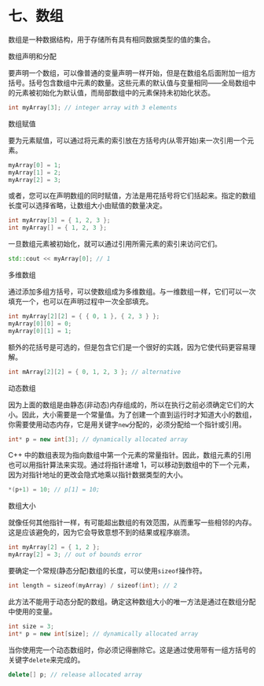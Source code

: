 # 七、数组

数组是一种数据结构，用于存储所有具有相同数据类型的值的集合。

数组声明和分配

要声明一个数组，可以像普通的变量声明一样开始，但是在数组名后面附加一组方括号。括号包含数组中元素的数量。这些元素的默认值与变量相同——全局数组中的元素被初始化为默认值，而局部数组中的元素保持未初始化状态。

```cpp
int myArray[3]; // integer array with 3 elements
```

数组赋值

要为元素赋值，可以通过将元素的索引放在方括号内(从零开始)来一次引用一个元素。

```cpp
myArray[0] = 1;
myArray[1] = 2;
myArray[2] = 3;
```

或者，您可以在声明数组的同时赋值，方法是用花括号将它们括起来。指定的数组长度可以选择省略，让数组大小由赋值的数量决定。

```cpp
int myArray[3] = { 1, 2, 3 };
int myArray[] = { 1, 2, 3 };
```

一旦数组元素被初始化，就可以通过引用所需元素的索引来访问它们。

```cpp
std::cout << myArray[0]; // 1
```

多维数组

通过添加多组方括号，可以使数组成为多维数组。与一维数组一样，它们可以一次填充一个，也可以在声明过程中一次全部填充。

```cpp
int myArray[2][2] = { { 0, 1 }, { 2, 3 } };
myArray[0][0] = 0;
myArray[0][1] = 1;
```

额外的花括号是可选的，但是包含它们是一个很好的实践，因为它使代码更容易理解。

```cpp
int mArray[2][2] = { 0, 1, 2, 3 }; // alternative
```

动态数组

因为上面的数组是由静态(非动态)内存组成的，所以在执行之前必须确定它们的大小。因此，大小需要是一个常量值。为了创建一个直到运行时才知道大小的数组，你需要使用动态内存，它是用关键字`new`分配的，必须分配给一个指针或引用。

```cpp
int* p = new int[3]; // dynamically allocated array
```

C++ 中的数组表现为指向数组中第一个元素的常量指针。因此，数组元素的引用也可以用指针算法来实现。通过将指针递增 1，可以移动到数组中的下一个元素，因为对指针地址的更改会隐式地乘以指针数据类型的大小。

```cpp
*(p+1) = 10; // p[1] = 10;
```

数组大小

就像任何其他指针一样，有可能超出数组的有效范围，从而重写一些相邻的内存。这是应该避免的，因为它会导致意想不到的结果或程序崩溃。

```cpp
int myArray[2] = { 1, 2 };
myArray[2] = 3; // out of bounds error
```

要确定一个常规(静态分配)数组的长度，可以使用`sizeof`操作符。

```cpp
int length = sizeof(myArray) / sizeof(int); // 2
```

此方法不能用于动态分配的数组。确定这种数组大小的唯一方法是通过在数组分配中使用的变量。

```cpp
int size = 3;
int* p = new int[size]; // dynamically allocated array
```

当你使用完一个动态数组时，你必须记得删除它。这是通过使用带有一组方括号的关键字`delete`来完成的。

```cpp
delete[] p; // release allocated array
```